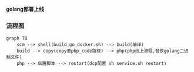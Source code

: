 #### golang部署上线


### 流程图
```mermaid
graph TB
    scm --> shell(build_go_docker.sh) --> build(编译)
    build --> copy(copy至php_code路径) --> php(php线上流程,替换golang二进制文件)
    php --> 后置脚本 --> restart(dcp配置 sh service.sh restart)

```